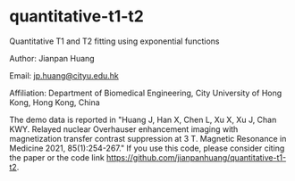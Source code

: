 # quantitative-t1-t2
Quantitative T1 and T2 fitting using exponential functions

Author: Jianpan Huang

Email: jp.huang@cityu.edu.hk

Affiliation: Department of Biomedical Engineering, City University of Hong Kong, Hong Kong, China

The demo data is reported in "Huang J, Han X, Chen L, Xu X, Xu J, Chan KWY. Relayed nuclear Overhauser enhancement imaging with magnetization transfer contrast suppression at 3 T. Magnetic Resonance in Medicine 2021, 85(1):254-267." If you use this code, please consider citing the paper or the code link https://github.com/jianpanhuang/quantitative-t1-t2.
